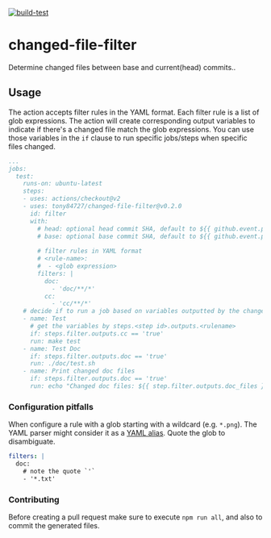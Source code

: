[![build-test](https://github.com/tony84727/changed-file-filter/workflows/build-test/badge.svg)](https://github.com/tony84727/changed-file-filter/actions)

# changed-file-filter

Determine changed files between base and current(head) commits..

## Usage

The action accepts filter rules in the YAML format. Each filter rule is a list of glob expressions. The action will create corresponding output variables to indicate if there's a changed file match the glob expressions. You can use those variables in the `if` clause to run specific jobs/steps when specific files changed.

```yaml
...
jobs:
  test:
    runs-on: ubuntu-latest
    steps:
    - uses: actions/checkout@v2
    - uses: tony84727/changed-file-filter@v0.2.0
      id: filter
      with:
        # head: optional head commit SHA, default to ${{ github.event.pull_request.head.sha || github.sha }}
        # base: optional base commit SHA, default to ${{ github.event.pull_request.base.sha }} or HEAD^ if not triggered by pull_request
        
        # filter rules in YAML format
        # <rule-name>:
        #  - <glob expression>
        filters: |
          doc:
            - 'doc/**/*'
          cc:
            - 'cc/**/*'
    # decide if to run a job based on variables outputted by the change filter
    - name: Test
      # get the variables by steps.<step id>.outputs.<rulename>
      if: steps.filter.outputs.cc == 'true'
      run: make test
    - name: Test Doc
      if: steps.filter.outputs.doc == 'true'
      run: ./doc/test.sh
    - name: Print changed doc files
      if: steps.filter.outputs.doc == 'true'
      run: echo "Changed doc files: ${{ step.filter.outputs.doc_files }}"
```

### Configuration pitfalls

When configure a rule with a glob starting with a wildcard (e.g. `*.png`). The YAML parser might consider it as a [YAML alias](). Quote the glob to disambiguate.

```yaml
filters: |
  doc:
    # note the quote `'`
    - '*.txt'
```

### Contributing

Before creating a pull request make sure to execute ``npm run all``, and also to commit the generated files.
